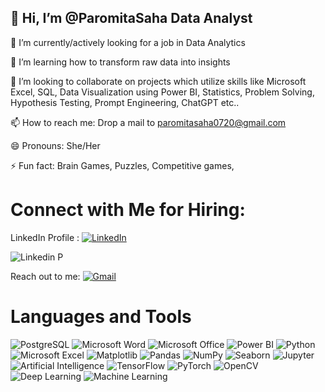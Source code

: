 ## 👋 Hi, I’m @ParomitaSaha Data Analyst

👀 I’m currently/actively looking for a job in Data Analytics 

🌱 I’m learning how to transform raw data into insights

💞️ I’m looking to collaborate on projects which utilize skills like Microsoft Excel, SQL, Data Visualization using Power BI, Statistics, Problem Solving, Hypothesis Testing, Prompt Engineering, ChatGPT etc..

📫 How to reach me: Drop a mail to paromitasaha0720@gmail.com

😄 Pronouns: She/Her

⚡ Fun fact: Brain Games, Puzzles, Competitive games, 

# Connect with Me for Hiring: 
LinkedIn Profile : [![LinkedIn](https://img.shields.io/badge/LinkedIn-0A66C2?style=for-the-badge&logo=linkedin&logoColor=white)](https://linkedin.com/in/paromitasaha0720)

![Linkedin P](https://github.com/user-attachments/assets/d2c0067a-6ccb-4040-bea5-031aef4df12a)


Reach out to me: 
[![Gmail](https://img.shields.io/badge/Gmail-D14836?style=for-the-badge&logo=gmail&logoColor=white)](mailto:paromitasaha0720@gmail.com?subject=Hello&body=Write%20your%20message%20here)


# Languages and Tools
![PostgreSQL](https://img.shields.io/badge/PostgreSQL-336791?style=for-the-badge&logo=postgresql&logoColor=white)
![Microsoft Word](https://img.shields.io/badge/Microsoft_Word-2B579A?style=for-the-badge&logo=microsoft-word&logoColor=white)
![Microsoft Office](https://img.shields.io/badge/Microsoft_Office-D83B01?style=for-the-badge&logo=microsoft-office&logoColor=white)
![Power BI](https://img.shields.io/badge/Power_BI-F2C811?style=for-the-badge&logo=power-bi&logoColor=black)
![Python](https://img.shields.io/badge/Python-3776AB?style=for-the-badge&logo=python&logoColor=white)
![Microsoft Excel](https://img.shields.io/badge/Microsoft_Excel-217346?style=for-the-badge&logo=microsoft-excel&logoColor=white)
![Matplotlib](https://img.shields.io/badge/Matplotlib-008080?style=for-the-badge&logo=python&logoColor=white)
![Pandas](https://img.shields.io/badge/Pandas-150458?style=for-the-badge&logo=pandas&logoColor=white)
![NumPy](https://img.shields.io/badge/NumPy-013243?style=for-the-badge&logo=numpy&logoColor=white)
![Seaborn](https://img.shields.io/badge/Seaborn-4C8CBF?style=for-the-badge&logo=python&logoColor=white)
![Jupyter](https://img.shields.io/badge/Jupyter-F37626?style=for-the-badge&logo=jupyter&logoColor=white)
![Artificial Intelligence](https://img.shields.io/badge/Artificial_Intelligence-008080?style=for-the-badge&logo=python&logoColor=white)
![TensorFlow](https://img.shields.io/badge/TensorFlow-FF6F00?style=for-the-badge&logo=tensorflow&logoColor=white)
![PyTorch](https://img.shields.io/badge/PyTorch-EE4C2C?style=for-the-badge&logo=pytorch&logoColor=white)
![OpenCV](https://img.shields.io/badge/OpenCV-5C3EE8?style=for-the-badge&logo=opencv&logoColor=white)
![Deep Learning](https://img.shields.io/badge/Deep_Learning-00008B?style=for-the-badge&logo=deepmind&logoColor=white)
![Machine Learning](https://img.shields.io/badge/Machine_Learning-FF9900?style=for-the-badge&logo=scikit-learn&logoColor=white)
